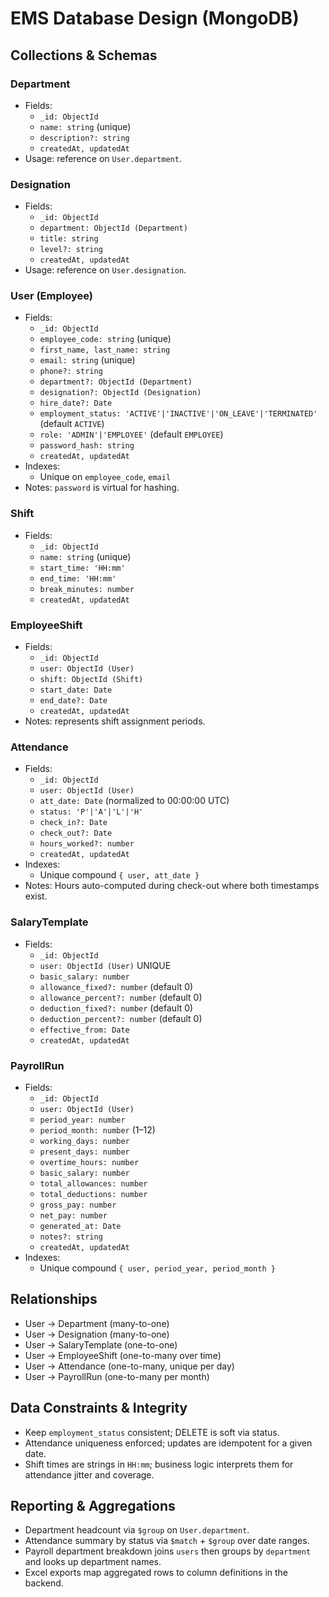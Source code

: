 # EMS Database Design (MongoDB)

## Collections & Schemas

### Department
- Fields:
  - `_id: ObjectId`
  - `name: string` (unique)
  - `description?: string`
  - `createdAt, updatedAt`
- Usage: reference on `User.department`.

### Designation
- Fields:
  - `_id: ObjectId`
  - `department: ObjectId (Department)`
  - `title: string`
  - `level?: string`
  - `createdAt, updatedAt`
- Usage: reference on `User.designation`.

### User (Employee)
- Fields:
  - `_id: ObjectId`
  - `employee_code: string` (unique)
  - `first_name, last_name: string`
  - `email: string` (unique)
  - `phone?: string`
  - `department?: ObjectId (Department)`
  - `designation?: ObjectId (Designation)`
  - `hire_date?: Date`
  - `employment_status: 'ACTIVE'|'INACTIVE'|'ON_LEAVE'|'TERMINATED'` (default `ACTIVE`)
  - `role: 'ADMIN'|'EMPLOYEE'` (default `EMPLOYEE`)
  - `password_hash: string`
  - `createdAt, updatedAt`
- Indexes:
  - Unique on `employee_code`, `email`
- Notes: `password` is virtual for hashing.

### Shift
- Fields:
  - `_id: ObjectId`
  - `name: string` (unique)
  - `start_time: 'HH:mm'`
  - `end_time: 'HH:mm'`
  - `break_minutes: number`
  - `createdAt, updatedAt`

### EmployeeShift
- Fields:
  - `_id: ObjectId`
  - `user: ObjectId (User)`
  - `shift: ObjectId (Shift)`
  - `start_date: Date`
  - `end_date?: Date`
  - `createdAt, updatedAt`
- Notes: represents shift assignment periods.

### Attendance
- Fields:
  - `_id: ObjectId`
  - `user: ObjectId (User)`
  - `att_date: Date` (normalized to 00:00:00 UTC)
  - `status: 'P'|'A'|'L'|'H'`
  - `check_in?: Date`
  - `check_out?: Date`
  - `hours_worked?: number`
  - `createdAt, updatedAt`
- Indexes:
  - Unique compound `{ user, att_date }`
- Notes: Hours auto-computed during check-out where both timestamps exist.

### SalaryTemplate
- Fields:
  - `_id: ObjectId`
  - `user: ObjectId (User)` UNIQUE
  - `basic_salary: number`
  - `allowance_fixed?: number` (default 0)
  - `allowance_percent?: number` (default 0)
  - `deduction_fixed?: number` (default 0)
  - `deduction_percent?: number` (default 0)
  - `effective_from: Date`
  - `createdAt, updatedAt`

### PayrollRun
- Fields:
  - `_id: ObjectId`
  - `user: ObjectId (User)`
  - `period_year: number`
  - `period_month: number` (1–12)
  - `working_days: number`
  - `present_days: number`
  - `overtime_hours: number`
  - `basic_salary: number`
  - `total_allowances: number`
  - `total_deductions: number`
  - `gross_pay: number`
  - `net_pay: number`
  - `generated_at: Date`
  - `notes?: string`
  - `createdAt, updatedAt`
- Indexes:
  - Unique compound `{ user, period_year, period_month }`

## Relationships
- User → Department (many-to-one)
- User → Designation (many-to-one)
- User → SalaryTemplate (one-to-one)
- User → EmployeeShift (one-to-many over time)
- User → Attendance (one-to-many, unique per day)
- User → PayrollRun (one-to-many per month)

## Data Constraints & Integrity
- Keep `employment_status` consistent; DELETE is soft via status.
- Attendance uniqueness enforced; updates are idempotent for a given date.
- Shift times are strings in `HH:mm`; business logic interprets them for attendance jitter and coverage.

## Reporting & Aggregations
- Department headcount via `$group` on `User.department`.
- Attendance summary by status via `$match` + `$group` over date ranges.
- Payroll department breakdown joins `users` then groups by `department` and looks up department names.
- Excel exports map aggregated rows to column definitions in the backend.


